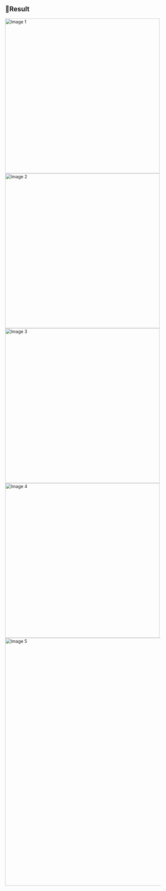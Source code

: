 

## 🌻Result
<img width="500" src="https://github.com/user-attachments/assets/61b02e2c-dae3-473c-b96c-afc0ae8beaab" alt="Image 1">
<img width="500" src="https://github.com/user-attachments/assets/e29d4669-a89c-4bd1-a1b3-b8b91291f7a2" alt="Image 2">
<img width="500" src="https://github.com/user-attachments/assets/8d19f8ff-b78f-4004-a8b1-177e71062d14" alt="Image 3">
<img width="500" src="https://github.com/user-attachments/assets/88e4b010-1c3c-4da8-b064-dc4a0e5b6dab" alt="Image 4">
<img width="800" src="https://github.com/user-attachments/assets/e8d8eef3-3687-4f74-b3c6-011634bf5e42" alt="Image 5">
